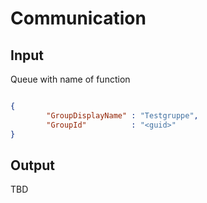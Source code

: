 # Communication

## Input

Queue with name of function

``` json

{
        "GroupDisplayName" : "Testgruppe",
        "GroupId"          : "<guid>"
}

```

## Output

TBD